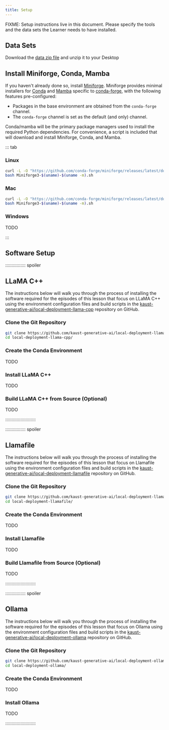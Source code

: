 ```yaml
---
title: Setup
---
```


FIXME: Setup instructions live in this document. Please specify the tools and
the data sets the Learner needs to have installed.

## Data Sets

<!--
FIXME: place any data you want learners to use in `episodes/data` and then use
       a relative link ( [data zip file](data/lesson-data.zip) ) to provide a
       link to it, replacing the example.com link.
-->
Download the [data zip file](https://example.com/FIXME) and unzip it to your Desktop

## Install Miniforge, Conda, Mamba

If you haven't already done so, install [Miniforge](https://github.com/conda-forge/miniforge). Miniforge provides minimal installers for [Conda](https://conda.io/) and [Mamba](https://github.com/mamba-org/mamba) specific to [conda-forge](https://conda-forge.org/), with the following features pre-configured:

   * Packages in the base environment are obtained from the `conda-forge` channel.
   * The `conda-forge` channel is set as the default (and only) channel.

Conda/mamba will be the primary package managers used to install the required Python dependencies. For convenience, a script is included that will download and install Miniforge, Conda, and Mamba.

::: tab

### Linux

```bash
curl -L -O "https://github.com/conda-forge/miniforge/releases/latest/download/Miniforge3-$(uname)-$(uname -m).sh"
bash Miniforge3-$(uname)-$(uname -m).sh
```

### Mac

```bash
curl -L -O "https://github.com/conda-forge/miniforge/releases/latest/download/Miniforge3-$(uname)-$(uname -m).sh"
bash Miniforge3-$(uname)-$(uname -m).sh
```
### Windows

TODO

:::

## Software Setup

:::::::::::::::: spoiler

## LLaMA C++

The instructions below will walk you through the process of installing the software required for the episodes of this lesson that focus on LLaMA C++ using the environment configuration files and build scripts in the [kaust-generative-ai/local-deployment-llama-cpp](https://github.com/kaust-generative-ai/local-deployment-llama-cpp) repository on GitHub.

### Clone the Git Repository

```bash
git clone https://github.com/kaust-generative-ai/local-deployment-llama-cpp.git
cd local-deployment-llama-cpp/
```


### Create the Conda Environment

TODO

### Install LLaMA C++

TODO

### Build LLaMA C++ from Source (Optional)

TODO

::::::::::::::::::::::::

:::::::::::::::: spoiler

## Llamafile

The instructions below will walk you through the process of installing the software required for the episodes of this lesson that focus on Llamafile using the environment configuration files and build scripts in the [kaust-generative-ai/local-deployment-llamafile](https://github.com/kaust-generative-ai/local-deployment-llamafile) repository on GitHub.

### Clone the Git Repository

```bash
git clone https://github.com/kaust-generative-ai/local-deployment-llamafile.git
cd local-deployment-llamafile/
```

### Create the Conda Environment

TODO

### Install Llamafile

TODO

### Build Llamafile from Source (Optional)

TODO

::::::::::::::::::::::::

:::::::::::::::: spoiler

## Ollama

The instructions below will walk you through the process of installing the software required for the episodes of this lesson that focus on Ollama using the environment configuration files and build scripts in the [kaust-generative-ai/local-deployment-ollama](https://github.com/kaust-generative-ai/local-deployment-ollama) repository on GitHub.

### Clone the Git Repository

```bash
git clone https://github.com/kaust-generative-ai/local-deployment-ollama.git
cd local-deployment-ollama/
```

### Create the Conda Environment

TODO

### Install Ollama

TODO

::::::::::::::::::::::::
